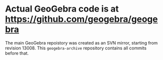 # Actual GeoGebra code is at https://github.com/geogebra/geogebra

The main GeoGebra repoistory was created as an SVN mirror, starting from revision 13008. This `geogebra-archive` repository contains all commits before that.
